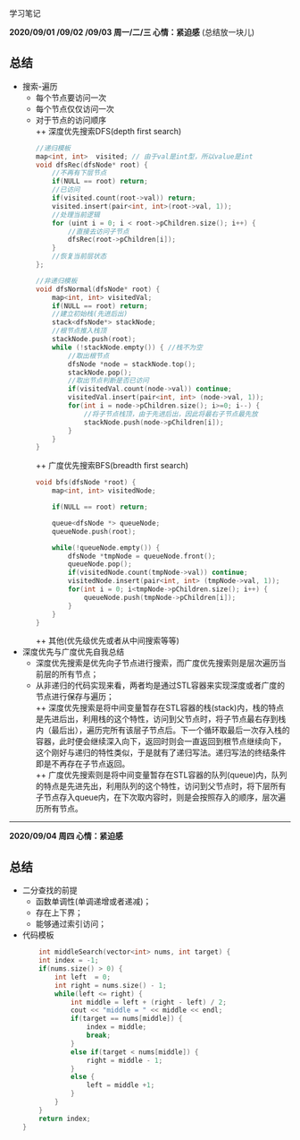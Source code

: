 学习笔记

__2020/09/01 /09/02 /09/03 周一/二/三 心情：紧迫感__ (总结放一块儿)
## 总结
* 搜索-遍历  
	+ 每个节点要访问一次  
	+ 每个节点仅仅访问一次  
	+ 对于节点的访问顺序  
		++ 深度优先搜索DFS(depth first search)  
		```C++
		//递归模板
		map<int, int>  visited; // 由于val是int型，所以value是int
		void dfsRec(dfsNode* root) {
			//不再有下层节点
			if(NULL == root) return;
			//已访问
			if(visited.count(root->val)) return;
			visited.insert(pair<int, int>(root->val, 1));
			//处理当前逻辑
			for (uint i = 0; i < root->pChildren.size(); i++) {
				//直接去访问子节点
				dfsRec(root->pChildren[i]);
			}
			//恢复当前层状态
		};
		
		//非递归模板
		void dfsNormal(dfsNode* root) {
			map<int, int> visitedVal;
			if(NULL == root) return;
			//建立初始栈(先进后出)
			stack<dfsNode*> stackNode;
			//根节点推入栈顶
			stackNode.push(root);
			while (!stackNode.empty()) { //栈不为空
				//取出根节点
				dfsNode *node = stackNode.top();
				stackNode.pop();
				//取出节点判断是否已访问
				if(visitedVal.count(node->val)) continue;
				visitedVal.insert(pair<int, int> (node->val, 1));
				for(int i = node->pChildren.size(); i>=0; i--) {
					//将子节点栈顶，由于先进后出，因此将最右子节点最先放
					stackNode.push(node->pChildren[i]);
				}
			}
		}
		```
		++ 广度优先搜索BFS(breadth first search)  
		```C++
		void bfs(dfsNode *root) {
			map<int, int> visitedNode;

			if(NULL == root) return;

			queue<dfsNode *> queueNode;
			queueNode.push(root);

			while(!queueNode.empty()) {
				dfsNode *tmpNode = queueNode.front();
				queueNode.pop();
				if(visitedNode.count(tmpNode->val)) continue;
				visitedNode.insert(pair<int, int> (tmpNode->val, 1));
				for(int i = 0; i<tmpNode->pChildren.size(); i++) {
					queueNode.push(tmpNode->pChildren[i]);
				}
			}
		}
		```
		++ 其他(优先级优先或者从中间搜索等等)  
* 深度优先与广度优先自我总结  
	+ 深度优先搜索是优先向子节点进行搜索，而广度优先搜索则是层次遍历当前层的所有节点；  
	+ 从非递归的代码实现来看，两者均是通过STL容器来实现深度或者广度的节点进行保存与遍历；  
		++ 深度优先搜索是将中间变量暂存在STL容器的栈(stack)内，栈的特点是先进后出，利用栈的这个特性，访问到父节点时，将子节点最右存到栈内（最后出），遍历完所有该层子节点后。下一个循环取最后一次存入栈的容器，此时便会继续深入向下，返回时则会一直返回到根节点继续向下，这个刚好与递归的特性类似，于是就有了递归写法。递归写法的终结条件即是不再存在子节点返回。  
		++ 广度优先搜索则是将中间变量暂存在STL容器的队列(queue)内，队列的特点是先进先出，利用队列的这个特性，访问到父节点时，将下层所有子节点存入queue内，在下次取内容时，则是会按照存入的顺序，层次遍历所有节点。  

***

__2020/09/04 周四 心情：紧迫感__ 
## 总结
* 二分查找的前提
	+ 函数单调性(单调递增或者递减)；  
	+ 存在上下界；  
	+ 能够通过索引访问；  
* 代码模板
	```C++
		int middleSearch(vector<int> nums, int target) {
		int index = -1;
		if(nums.size() > 0) {
			int left  = 0;
			int right = nums.size() - 1;
			while(left <= right) {
				int middle = left + (right - left) / 2;
				cout << "middle = " << middle << endl;
				if(target == nums[middle]) {
					index = middle;
					break;
				}
				else if(target < nums[middle]) {
					right = middle - 1;
				}
				else {
					left = middle +1;
				}
			}			
		}
		return index;
    }
	```
